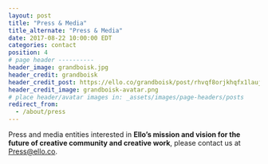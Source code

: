 ```yaml
---
layout: post
title: "Press & Media"
title_alternate: "Press & Media"
date: 2017-08-22 10:00:00 EDT
categories: contact
position: 4
# page header ----------
header_image: grandboisk.jpg
header_credit: grandboisk
header_credit_post: https://ello.co/grandboisk/post/rhvqf8orjkhqfx1laujvlq
header_credit_image: grandboisk-avatar.png
# place header/avatar images in: _assets/images/page-headers/posts
redirect_from:
  - /about/press
---
```


Press and media entities interested in **Ello’s mission and vision for the future of creative community and creative work**, please contact us at Press@ello.co.
